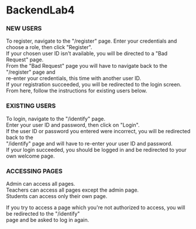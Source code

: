 # BackendLab4

### NEW USERS

To register, navigate to the "/register" page.
Enter your credentials and choose a role, then click "Register".  
If your chosen user ID isn't available, you will be directed to a "Bad Request" page.  
From the "Bad Request" page you will have to navigate back to the "/register" page and  
re-enter your credentials, this time with another user ID.  
If your registration succeeded, you will be redirected to the login screen.  
From here, follow the instructions for existing users below.  

### EXISTING USERS

To login, navigate to the "/identify" page.  
Enter your user ID and password, then click on "Login".  
If the user ID or password you entered were incorrect, you will be redirected back to the  
"/identify" page and will have to re-enter your user ID and password.  
If your login succeeded, you should be logged in and be redirected to your own welcome page.  

### ACCESSING PAGES

Admin can access all pages.  
Teachers can access all pages except the admin page.  
Students can access only their own page.  

If you try to access a page which you're not authorized to access, you will be redirected to the "/identify"  
page and be asked to log in again.  
